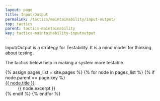 ```yaml
---
layout: page
title: Input/Output
permalink: /tactics/maintainability/input-output/
top: tactics
parent: tactics-maintainability
key: tactics-maintainability-inputoutput
---
```


Input/Output is a strategy for Testability. It is a mind model for thinking about testing.

The tactics below help in making a system more testable. 

<dl>
{% assign pages_list = site.pages %}
{% for node in pages_list %}
    {% if node.parent == page.key %}
        <dt>
            <a href="{{ node.url | relative_url }}">{{ node.title }}</a>
        </dt>
        <dd>{{ node.excerpt }}</dd>
    {% endif %}
{% endfor %}
</dl>
